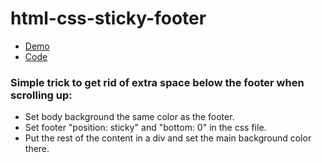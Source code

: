 # html-css-sticky-footer

- [Demo](https://sherriemcnulty.github.io/html-css-sticky-footer)
- [Code](https://github.com/sherriemcnulty/html-css-sticky-footer)

### Simple trick to get rid of extra space below the footer when scrolling up:

- Set body background the same color as the footer.
- Set footer "position: sticky" and "bottom: 0" in the css file.
- Put the rest of the content in a div and set the main background color there.
